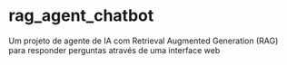# rag_agent_chatbot
Um projeto de agente de IA com Retrieval Augmented Generation (RAG) para responder perguntas através de uma interface web 

